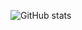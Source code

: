 ![GitHub stats](https://github-readme-stats.vercel.app/api?username=Roni-Ravin&show_icons=true&theme=tokyonight)

